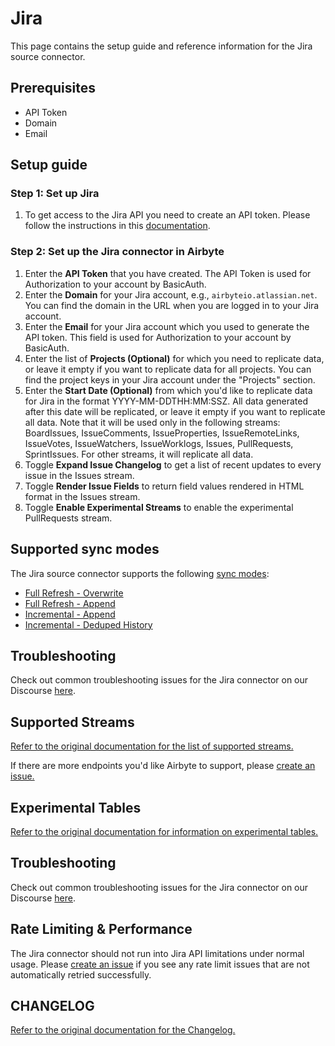 # Jira

This page contains the setup guide and reference information for the Jira source connector.

## Prerequisites

- API Token
- Domain
- Email

## Setup guide

### Step 1: Set up Jira

1. To get access to the Jira API you need to create an API token. Please follow the instructions in this [documentation](https://support.atlassian.com/atlassian-account/docs/manage-api-tokens-for-your-atlassian-account/).

### Step 2: Set up the Jira connector in Airbyte

1. Enter the **API Token** that you have created. The API Token is used for Authorization to your account by BasicAuth.
2. Enter the **Domain** for your Jira account, e.g., `airbyteio.atlassian.net`. You can find the domain in the URL when you are logged in to your Jira account.
3. Enter the **Email** for your Jira account which you used to generate the API token. This field is used for Authorization to your account by BasicAuth.
4. Enter the list of **Projects (Optional)** for which you need to replicate data, or leave it empty if you want to replicate data for all projects. You can find the project keys in your Jira account under the "Projects" section.
5. Enter the **Start Date (Optional)** from which you'd like to replicate data for Jira in the format YYYY-MM-DDTHH:MM:SSZ. All data generated after this date will be replicated, or leave it empty if you want to replicate all data. Note that it will be used only in the following streams: BoardIssues, IssueComments, IssueProperties, IssueRemoteLinks, IssueVotes, IssueWatchers, IssueWorklogs, Issues, PullRequests, SprintIssues. For other streams, it will replicate all data.
6. Toggle **Expand Issue Changelog** to get a list of recent updates to every issue in the Issues stream.
7. Toggle **Render Issue Fields** to return field values rendered in HTML format in the Issues stream.
8. Toggle **Enable Experimental Streams** to enable the experimental PullRequests stream.

## Supported sync modes

The Jira source connector supports the following [sync modes](https://docs.airbyte.com/cloud/core-concepts#connection-sync-modes):

- [Full Refresh - Overwrite](https://docs.airbyte.com/understanding-airbyte/connections/full-refresh-overwrite/)
- [Full Refresh - Append](https://docs.airbyte.com/understanding-airbyte/connections/full-refresh-append)
- [Incremental - Append](https://docs.airbyte.com/understanding-airbyte/connections/incremental-append)
- [Incremental - Deduped History](https://docs.airbyte.com/understanding-airbyte/connections/incremental-deduped-history)

## Troubleshooting

Check out common troubleshooting issues for the Jira connector on our Discourse [here](https://discuss.airbyte.io/tags/c/connector/11/source-jira).

## Supported Streams

[Refer to the original documentation for the list of supported streams.](https://docs.airbyte.com/integrations/sources/jira)

If there are more endpoints you'd like Airbyte to support, please [create an issue.](https://github.com/airbytehq/airbyte/issues/new/choose)

## Experimental Tables

[Refer to the original documentation for information on experimental tables.](https://docs.airbyte.com/integrations/sources/jira#experimental-tables)

## Troubleshooting

Check out common troubleshooting issues for the Jira connector on our Discourse [here](https://discuss.airbyte.io/tags/c/connector/11/source-jira).

## Rate Limiting & Performance

The Jira connector should not run into Jira API limitations under normal usage. Please [create an issue](https://github.com/airbytehq/airbyte/issues) if you see any rate limit issues that are not automatically retried successfully.

## CHANGELOG

[Refer to the original documentation for the Changelog.](https://docs.airbyte.com/integrations/sources/jira#changelog)